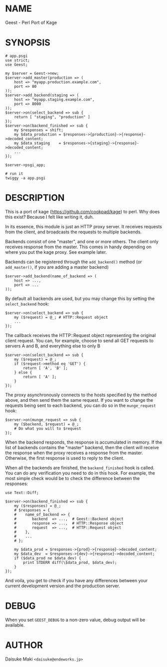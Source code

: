 # NAME

Geest - Perl Port of Kage

# SYNOPSIS

    # app.psgi
    use strict;
    use Geest;

    my $server = Geest->new;
    $server->add_master(production => (
        host => "myapp.production.example.com",
        port => 80
    ));
    $server->add_backend(staging => (
        host => "myapp.staging.example.com",
        port => 8000
    ));
    $server->on(select_backend => sub {
        return [ "staging", "production" ]
    });
    $server->on(backend_finished => sub {
        my $responses = shift;
        my $data_production = $responses->{production}->{response}->decoded_content;
        my $data_staging    = $responses->{staging}->{response}->decoded_content;
        ...
    });

    $server->psgi_app;

    # run it
    twiggy -a app.psgi

# DESCRIPTION

This is a port of kage (https://github.com/cookpad/kage) to perl. 
Why does this exist? Because I felt like writing it, duh.

In its essence, this module is just an HTTP proxy server. It receives requests
from the client, and broadcasts the requests to multiple backends.

Backends consist of one "master", and one or more others. The client only
receives response from the master. This comes in handy depending on where you
put the kage proxy. See example later.

Backends can be registered through the `add_backend()` method (or 
`add_master()`, if you are adding a master backend)

    $server->add_backend(name_of_backend => (
        host => ...,
        port => ...
    ));

By default all backends are used, but you may change this by setting the
`select_backend` hook:

    $server->on(select_backend => sub {
        my ($request) = @_; # HTTP::Request object
        ...
    });

The callback receives the HTTP::Request object representing the original
client request. You can, for example, choose to send all GET requests to
servers A and B, and everything else to only B

    $server->on(select_backend => sub {
        my ($request) = @_;
        if ($request->method eq 'GET') {
            return [ 'A', 'B' ];
        } else {
            return [ 'A' ];
        }
    });

The proxy asynchronously connects to the hosts specified by the method
above, and then send them the same request. If you want to change the
requests being sent to each backend, you can do so in the `munge_request`
hook:

    $server->on(munge_request => sub {
        my ($backend, $request) = @_;
        # Do what you will to $request
    });

When the backend responds, the response is accumulated in memory. If
the list of backends contains the "master" backend, then the client will
receive the response when the proxy receives a response from the master.
Otherwise, the first response is used to reply to the client.

When all the backends are finished, the `backend_finished` hook is called.
You can do any verification you need to do in this hook. For example,
the most simple check would be to check the difference between the
responses:

    use Text::Diff;

    $server->on(backend_finished => sub {
        my ($responses) = @_;
        # $responses = {
        #    name_of_backend => {
        #       backend  => ...,  # Geest::Backend object
        #       response => ...,  # HTTP::Response object
        #       request  => ...,  # HTTP::Request object
        #    },
        #    ...
        # };

        my $data_prod = $responses->{prod}->{response}->decoded_content;
        my $data_dev  = $responses->{dev}->{response}->decoded_content;
        if ($data_prod ne $data_dev) {
            print STDERR diff(\$data_prod, $data_dev);
        }
    });

And voila, you get to check if you have any differences between your current
development version and the production server.

# DEBUG

When you set `GEEST_DEBUG` to a non-zero value, debug output will be available.

# AUTHOR

Daisuke Maki `<daisuke@endeworks.jp>`
